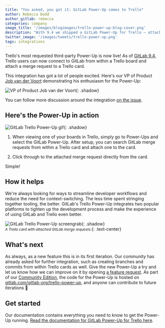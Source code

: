 ```yaml
---
title: "You asked, you got it: GitLab Power-Up comes to Trello"
author: Rebecca Dodd
author_gitlab: rebecca
categories: company
image_title: '/images/blogimages/trello-power-up-blog-cover.png'
description: "With 9.4 we shipped a GitLab Power-Up for Trello – attach a merge request to a Trello card and enjoy an even more seamless workflow."
twitter_image: '/images/tweets/trello-power-up.png'
tags: integrations
---
```


Trello's most requested third-party Power-Up is now live! As of [GitLab 9.4](/releases/2017/07/22/gitlab-9-4-released/), Trello users can now connect to GitLab from within a Trello board and attach a merge request to a Trello card.

<!-- more -->

This integration has got a lot of people excited. Here's our VP of Product [Job van der Voort](/company/team/#Jobvo) demonstrating his enthusiasm for the Power-Up:

![VP of Product Job van der Voort](/images/blogimages/trello-power-up-job.jpg){: .shadow}<br>

You can follow more discussion around the integration [on the issue](https://gitlab.com/gitlab-org/gitlab-ce/issues/32042).

## Here's the Power-Up in action

![GitLab Trello Power-Up gif](/images/blogimages/trello-power-up-gif.gif){: .shadow}<br>

1. When viewing one of your boards in Trello, simply go to Power-Ups and select the GitLab Power-Up. After setup, you can search GitLab merge requests from within a Trello card and attach one to the card.

2. Click through to the attached merge request directly from the card.

Simple!

## How it helps

We're always looking for ways to streamline developer workflows and reduce the need for context-switching. The less time spent stringing together tooling, the better. GitLab's Trello Power-Up integrates two popular platforms to tighten up the development process and make the experience of using GitLab and Trello even better.

![GitLab Trello Power-Up screengrab](/images/blogimages/trello-power-up-screengrab.png){: .shadow}<br>*<small>A Trello card with attached GitLab merge requests.</small>*{: .text-center}

## What's next

As always, as a new feature this is in its first iteration. Our community has already asked for further integration, such as creating branches and commits from within Trello cards as well. Give the new Power-Up a try and let us know how we can improve on it by opening [a feature request](https://gitlab.com/gitlab-org/trello-power-up/issues). As part of our [Community Edition](https://gitlab.com/gitlab-org/gitlab-ce), the code for the Power-Up is hosted on [gitlab.com/gitlab-org/trello-power-up](https://gitlab.com/gitlab-org/trello-power-up), and anyone can contribute to future iterations 🚀

## Get started

Our documentation contains everything you need to know to get the Power-Up running. [Read the documentation for GitLab Power-Up for Trello here](https://docs.gitlab.com/ee/integration/trello_power_up.html).
